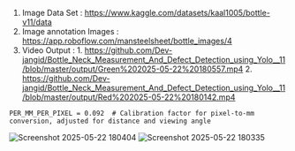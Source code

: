 1. Image Data Set : https://www.kaggle.com/datasets/kaal1005/bottle-v11/data
2. Image annotation Images : https://app.roboflow.com/mansteelsheet/bottle_images/4
3.  Video Output :  1.  https://github.com/Dev-jangid/Bottle_Neck_Measurement_And_Defect_Detection_using_Yolo__11/blob/master/output/Green%202025-05-22%20180557.mp4
                  2.   https://github.com/Dev-jangid/Bottle_Neck_Measurement_And_Defect_Detection_using_Yolo__11/blob/master/output/Red%202025-05-22%20180142.mp4



`PER_MM_PER_PIXEL = 0.092  # Calibration factor for pixel-to-mm conversion, adjusted for distance and viewing angle`




![Screenshot 2025-05-22 180404](https://github.com/user-attachments/assets/f84e3ac0-c6d1-45c8-b226-6d37cf1b6c83)
![Screenshot 2025-05-22 180335](https://github.com/user-attachments/assets/19bfde63-dd9f-46e2-b35d-1149d75ed448)

